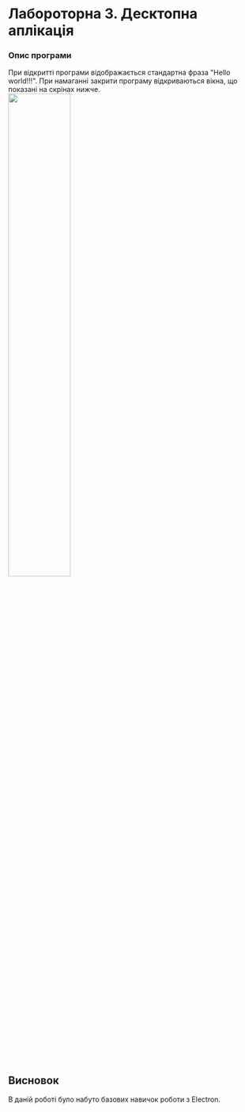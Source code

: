 # Лабороторна 3. Десктопна аплікація 

### Опис програми
   При відкритті програми відображається стандартна фраза "Hello world!!!". При намаганні закрити програму відкриваються вікна, що показані на скрінах нижче.
<br />
<img width="50%" height="50%" src="screen.png" />
## Висновок
   В даній роботі було набуто базових навичок роботи з Electron.
